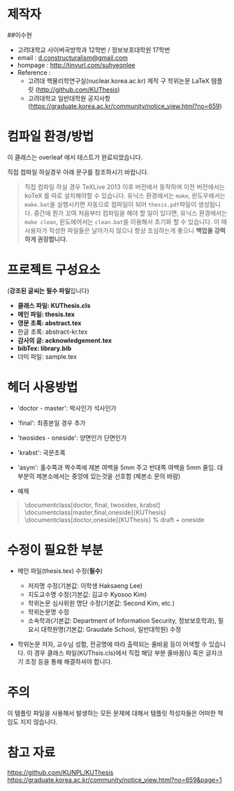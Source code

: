 제작자
========

##이수현
* 고려대학교 사이버국방학과 12학번 / 정보보호대학원 17학번 
* email : d.constructuralism@gmail.com
* hompage : http://tinyurl.com/suhyeonlee
* Reference :
  * 고려대 핵물리학연구실(nuclear.korea.ac.kr) 제작 구 학위논문 LaTeX 템플릿 (http://github.com/KUThesis)
  * 고려대학교 일반대학원 공지사항 (https://graduate.korea.ac.kr/community/notice_view.html?no=659)



컴파일 환경/방법
===========

이 클래스는 overleaf 에서 테스트가 완료되었습니다.

직접 컴파일 하실경우 아래 문구를 참조하시기 바랍니다.
> 직접 컴파일 하실 경우 TeXLive 2013 이후 버전에서 동작하며 이전 버전에서는 koTeX 를 따로 설치해야할 수 있습니다. 
> 유닉스 환경에서는 `make`, 윈도우에서는 `make.bat`을 실행시키면 자동으로 컴파일이 되어 `thesis.pdf`파일이 생성됩니다. 중간에 뭔가 꼬여 처음부터 컴파일을 해야 할 일이 있다면, 유닉스 환경에서는 `make clean`, 윈도에어서는 `clean.bat`을 이용해서 초기화 할 수 있습니다. 이 때 사용자가 작성한 파일들은 날아가지 않으나 항상 조심하는게 좋으니 **백업을 강력하게 권장합니다.**




프로젝트 구성요소
=======================

(**강조된 글씨는 필수 파일**입니다)
* **클래스 파일: KUThesis.cls**
* **메인 파일: thesis.tex**
* **영문 초록: abstract.tex**
* 한글 초록: abstract-kr.tex
* **감사의 글: acknowledgement.tex**
* **bibTex: library.bib**
* 더미 파일: sample.tex


헤더 사용방법
====================

* 'doctor - master': 박사인가 석사인가
* 'final': 최종본일 경우 추가
* 'twosides - oneside': 양면인가 단면인가
* 'krabst': 국문초록
* 'asym': 홀수쪽과 짝수쪽에 제본 여백을 5mm 주고 반대쪽 여백을 5mm 줄임. 대부분의 제본소에서는 중앙에 있는것을 선호함 (제본소 문의 바람)

* 예제
> \documentclass[doctor, final, twosides, krabst] 
> \documentclass[master,final,oneside]{KUThesis}
> \documentclass[doctor,oneside]{KUThesis}            % draft + oneside



수정이 필요한 부분
=====================

* 메인 파일(thesis.tex) 수정(**필수**)
  * 저자명 수정(기본값: 이학생 Haksaeng Lee)
  * 지도교수명 수정(기본값: 김교수 Kyosoo Kim)
  * 학위논문 심사위원 명단 수정(기본값: Second Kim, etc.)
  * 학위논문명 수정
  * 소속학과(기본값: Department of Information Security, 정보보호학과), 필요시 대학원명(기본값: Graudate School, 일반대학원) 수정

* 학위논문 저자, 교수님 성함, 전공명에 따라 출력되는 줄바꿈 등이 어색할 수 있습니다. 이 경우 클래스 파일(KUThsis.cls)에서 직접 해당 부분 줄바꿈(\\) 혹은 글자크기 조정 등을 통해 해결하셔야 합니다.



주의
====

이 템플릿 파일을 사용해서 발생하는 모든 문제에 대해서 템플릿 작성자들은 어떠한 책임도 지지 않습니다.

참고 자료
=========

https://github.com/KUNPL/KUThesis
https://graduate.korea.ac.kr/community/notice_view.html?no=659&page=1
